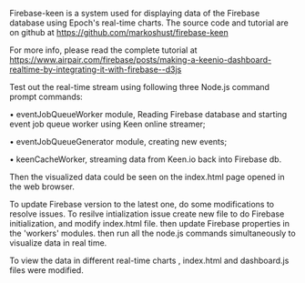 Firebase-keen is a system used for displaying data of the Firebase database using Epoch's real-time charts. 
The source code and tutorial are on github at https://github.com/markoshust/firebase-keen

For more info, please read the complete tutorial at https://www.airpair.com/firebase/posts/making-a-keenio-dashboard-realtime-by-integrating-it-with-firebase--d3js

Test out the real-time stream using following three Node.js command prompt commands:

•	eventJobQueueWorker module, Reading Firebase database and starting event job queue worker using Keen online streamer;

•	eventJobQueueGenerator module, creating new events;

•	keenCacheWorker, streaming data from Keen.io back into Firebase db.

Then the visualized data could be seen on the index.html page opened in the web browser.

To update  Firebase version to the latest one, do some modifications to resolve issues.
To resilve intialization issue create new file to do Firebase initialization, and modify index.html file.
then update Firebase properties  in the 'workers' modules.
then run all the node.js commands simultaneously to visualize data in real time.

To view the data in different real-time charts , index.html and dashboard.js files were modified.
